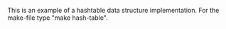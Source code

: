 This is an example of a hashtable data structure implementation. For the make-file type "make hash-table".